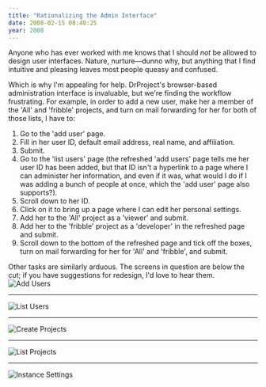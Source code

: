 ```yaml
---
title: "Rationalizing the Admin Interface"
date: 2008-02-15 08:40:25
year: 2008
---
```

Anyone who has ever worked with me knows that I should <em>not</em> be allowed to design user interfaces. Nature, nurture—dunno why, but anything that I find intuitive and pleasing leaves most people queasy and confused.

Which is why I'm appealing for help.  DrProject's browser-based administration interface is invaluable, but we're finding the workflow frustrating. For example, in order to add a new user, make her a member of the 'All' and 'fribble' projects, and turn on mail forwarding for her for both of those lists, I have to:
<ol>
  <li>Go to the 'add user' page.</li>
  <li>Fill in her user ID, default email address, real name, and affiliation.</li>
  <li>Submit.</li>
  <li>Go to the 'list users' page (the refreshed 'add users' page tells me her user ID has been added, but that ID isn't a hyperlink to a page where I can administer her information, and even if it was, what would I do if I was adding a bunch of people at once, which the 'add user' page also supports?).</li>
  <li>Scroll down to her ID.</li>
  <li>Click on it to bring up a page where I can edit her personal settings.</li>
  <li>Add her to the 'All' project as a 'viewer' and submit.</li>
  <li>Add her to the 'fribble' project as a 'developer' in the refreshed page and submit.</li>
  <li>Scroll down to the bottom of the refreshed page and tick off the boxes, turn on mail forwarding for her for 'All' and 'fribble', and submit.</li>
</ol>
Other tasks are similarly arduous. The screens in question are below the cut; if you have suggestions for redesign, I'd love to hear them.

<img src="{{'/files/2008/02/add-users.png' | relative_url}}" alt="Add Users" />

<hr />

<img src="{{'/files/2008/02/list-users.png' | relative_url}}" alt="List Users" />

<hr />

<img src="{{'/files/2008/02/create-projects.png' | relative_url}}" alt="Create Projects" />

<hr />

<img src="{{'/files/2008/02/project-list.png' | relative_url}}" alt="List Projects" />

<hr />

<img src="{{'/files/2008/02/instance-settings.png' | relative_url}}" alt="Instance Settings" />
